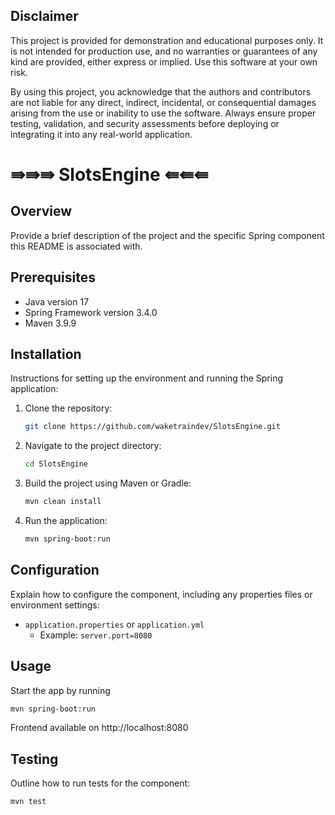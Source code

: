 ## Disclaimer

This project is provided for demonstration and educational purposes only. It is not intended for production use, and no
warranties or guarantees of any kind are provided, either express or implied. Use this software at your own risk.

By using this project, you acknowledge that the authors and contributors are not liable for any direct, indirect,
incidental, or consequential damages arising from the use or inability to use the software. Always ensure proper
testing, validation, and security assessments before deploying or integrating it into any real-world application.

# ⇛⇛⇛ SlotsEngine ⇚⇚⇚

## Overview

Provide a brief description of the project and the specific Spring component this README is associated with.

## Prerequisites

- Java version 17
- Spring Framework version 3.4.0
- Maven 3.9.9

## Installation

Instructions for setting up the environment and running the Spring application:

1. Clone the repository:
   ```bash
   git clone https://github.com/waketraindev/SlotsEngine.git
   ```
2. Navigate to the project directory:
   ```bash
   cd SlotsEngine
   ```
3. Build the project using Maven or Gradle:
   ```bash
   mvn clean install
   ```
4. Run the application:
   ```bash
   mvn spring-boot:run
   ```

## Configuration

Explain how to configure the component, including any properties files or environment settings:

- `application.properties` or `application.yml`
    - Example: `server.port=8080`

## Usage

Start the app by running

   ```bash
   mvn spring-boot:run
   ```

Frontend available on http://localhost:8080

## Testing

Outline how to run tests for the component:

```bash
mvn test
```